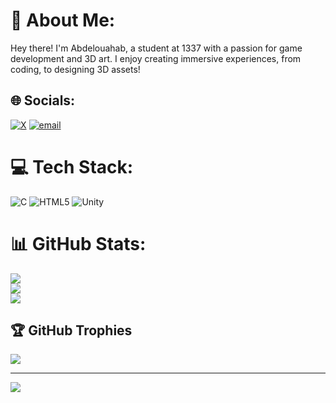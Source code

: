 # 💫 About Me:
Hey there! I'm Abdelouahab, a student at 1337 with a passion for game development and 3D art. I enjoy creating immersive experiences, from coding, to designing 3D assets!


## 🌐 Socials:
[![X](https://img.shields.io/badge/X-black.svg?logo=X&logoColor=white)](https://x.com/Abd3louahab) [![email](https://img.shields.io/badge/Email-D14836?logo=gmail&logoColor=white)](mailto:abdelouahab.kemmoune@gmail.com) 

# 💻 Tech Stack:
![C](https://img.shields.io/badge/c-%2300599C.svg?style=for-the-badge&logo=c&logoColor=white) ![HTML5](https://img.shields.io/badge/html5-%23E34F26.svg?style=for-the-badge&logo=html5&logoColor=white) ![Unity](https://img.shields.io/badge/unity-%23000000.svg?style=for-the-badge&logo=unity&logoColor=white)
# 📊 GitHub Stats:
![](https://github-readme-stats.vercel.app/api?username=abdelouahab-kemmoune&theme=dark&hide_border=false&include_all_commits=false&count_private=false)<br/>
![](https://nirzak-streak-stats.vercel.app/?user=abdelouahab-kemmoune&theme=dark&hide_border=false)<br/>
![](https://github-readme-stats.vercel.app/api/top-langs/?username=abdelouahab-kemmoune&theme=dark&hide_border=false&include_all_commits=false&count_private=false&layout=compact)

## 🏆 GitHub Trophies
![](https://github-profile-trophy.vercel.app/?username=abdelouahab-kemmoune&theme=radical&no-frame=false&no-bg=true&margin-w=4)

---
[![](https://visitcount.itsvg.in/api?id=abdelouahab-kemmoune&icon=0&color=0)](https://visitcount.itsvg.in)

<!-- Proudly created with GPRM ( https://gprm.itsvg.in ) -->
